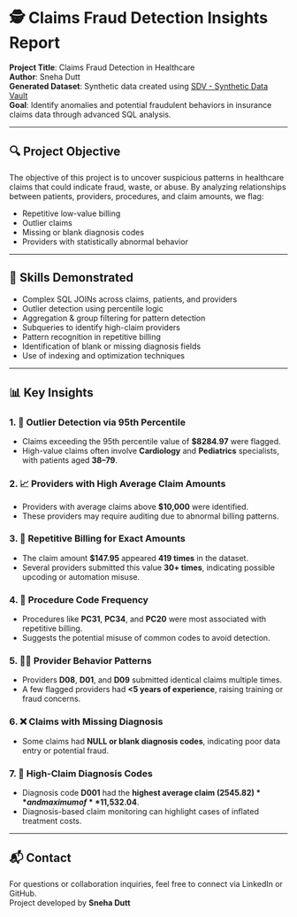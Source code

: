 # 🕵️ Claims Fraud Detection Insights Report

**Project Title**: Claims Fraud Detection in Healthcare  
**Author**: Sneha Dutt  
**Generated Dataset**: Synthetic data created using [SDV - Synthetic Data Vault](https://sdv.dev)  
**Goal**: Identify anomalies and potential fraudulent behaviors in insurance claims data through advanced SQL analysis.

---

## 🔍 Project Objective

The objective of this project is to uncover suspicious patterns in healthcare claims that could indicate fraud, waste, or abuse. By analyzing relationships between patients, providers, procedures, and claim amounts, we flag:

- Repetitive low-value billing  
- Outlier claims  
- Missing or blank diagnosis codes  
- Providers with statistically abnormal behavior  

---

## 🧠 Skills Demonstrated

- Complex SQL JOINs across claims, patients, and providers  
- Outlier detection using percentile logic  
- Aggregation & group filtering for pattern detection  
- Subqueries to identify high-claim providers  
- Pattern recognition in repetitive billing  
- Identification of blank or missing diagnosis fields  
- Use of indexing and optimization techniques  

---

## 📊 Key Insights

### 1. 🚩 Outlier Detection via 95th Percentile
- Claims exceeding the 95th percentile value of **$8284.97** were flagged.
- High-value claims often involve **Cardiology** and **Pediatrics** specialists, with patients aged **38–79**.

### 2. 📈 Providers with High Average Claim Amounts
- Providers with average claims above **$10,000** were identified.
- These providers may require auditing due to abnormal billing patterns.

### 3. 🔁 Repetitive Billing for Exact Amounts
- The claim amount **$147.95** appeared **419 times** in the dataset.
- Several providers submitted this value **30+ times**, indicating possible upcoding or automation misuse.

### 4. 🧾 Procedure Code Frequency
- Procedures like **PC31**, **PC34**, and **PC20** were most associated with repetitive billing.
- Suggests the potential misuse of common codes to avoid detection.

### 5. 🧑‍⚕️ Provider Behavior Patterns
- Providers **D08**, **D01**, and **D09** submitted identical claims multiple times.
- A few flagged providers had **<5 years of experience**, raising training or fraud concerns.

### 6. ❌ Claims with Missing Diagnosis
- Some claims had **NULL or blank diagnosis codes**, indicating poor data entry or potential fraud.

### 7. 🧬 High-Claim Diagnosis Codes
- Diagnosis code **D001** had the **highest average claim ($2545.82)** and maximum of **$11,532.04**.
- Diagnosis-based claim monitoring can highlight cases of inflated treatment costs.

---

## 📬 Contact

For questions or collaboration inquiries, feel free to connect via LinkedIn or GitHub.  
Project developed by **Sneha Dutt**
